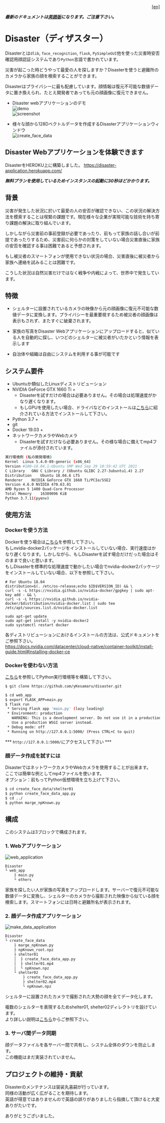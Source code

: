 <div style="text-align: right"><a href="https://github.com/yKesamaru/disaster#disaster">[en]</a></div>  

***最新のドキュメントは<a href="https://github.com/yKesamaru/disaster#disaster">英語版</a>になります。ご注意下さい。***

# Disaster（ディザスター）
Disasterとは`dlib`, `face_recognition`, `flask`, `PySimpleGUI`他を使った災害時安否確認用顔認証システムであり`Python`言語で書かれています。

災害が起こった時どうやって最愛の人を探しますか？Disasterを使うと避難所のカメラから家族の顔を検索することができます。

Disasterはプライバシーに最も配慮しています。顔情報は復元不可能な数値データに置き換えられ、たとえ開発者であっても元の顔画像に復元できません。  

* Disaster webアプリケーションのデモ  
![demo](../img/demo.gif)  
![screenshot](https://user-images.githubusercontent.com/93259837/139792630-06f66eef-2b41-4bbf-8c00-6c57ac811974.png)  

* 様々な顔から128Dベクトルデータを作成するDisasterアプリケーションウィンドウ  
![create_face_data](../img/demo3.gif)   

## Disaster Webアプリケーションを体験できます
DisasterをHEROKU上に構築しました。
https://disaster-application.herokuapp.com/
  
***無料プランを使用しているためインスタンスの起動に30秒ほどかかります。***

## 背景
災害が発生した状況に於いて最愛の人の安否が確認できない、この状況の解決方法を模索することは喫緊の課題です。現在様々な企業が実現可能な技術を持ち寄り課題の解決に取り組んでいます。  

しかしながら災害前の事前登録が必要であったり、前もって家族の話し合いが前提であったりするため、災害前に何らかの対策をしていない場合災害直後に家族の安否を確認する事は困難であると予想されます。  

もし被災者のスマートフォンが使用できない状況の場合、災害直後に被災者から家族へ連絡を試みることは困難です。  

こうした状況は自然災害だけではなく戦争や内戦によって、世界中で発生しています。


## 特徴
* シェルターに設置されているカメラの映像から元の顔画像に復元不可能な数値データに変換します。プライバシーを最重要視するため被災者の顔画像は表示もされず、またすぐに破棄されます。  

* 家族の写真をDisaster Webアプリケーションにアップロードすると、似ている人を自動的に探し、いつどのシェルターに被災者がいたかという情報を表示します  

* 自治体や組織は自由にシステムを利用する事が可能です  

## システム要件
* Ubuntuか類似したLinuxディストリビューション
* NVIDIA GeForce GTX 1660 Ti +
  * Disasterを試すだけの場合は必要ありません。その場合は処理速度がかなり遅くなります。
  * もしGPUを使用したい場合、ドライバなどのインストールは[こちら](https://docs.nvidia.com/datacenter/cloud-native/container-toolkit/install-guide.html#installing-docker-ce)に紹介されている方法でインストールして下さい。
* Python 3.7 +
* git
* Docker 19.03 +
* ネットワークカメラやWebカメラ
  * Disasterを試すだけなら必要ありません。その様な場合に備えてmp4ファイルが添付されています。
```bash
実行環境例 (私の開発環境)
Kernel	Linux 5.4.0-89-generic (x86_64)
Version	#100~18.04.1-Ubuntu SMP Wed Sep 29 10:59:42 UTC 2021
C Library	GNU C Library / (Ubuntu GLIBC 2.27-3ubuntu1.4) 2.27
Distribution	Ubuntu 18.04.6 LTS
Renderer	NVIDIA GeForce GTX 1660 Ti/PCIe/SSE2
Version	4.6.0 NVIDIA 470.63.01
AMD Ryzen 5 1400 Quad-Core Processor
Total Memory	16389096 KiB
Python 3.7.11(pyenv)
```
  
## 使用方法  
### Dockerを使う方法
Dockerを使う場合は<a href="Build_python_runtime_environment.md">こちら</a>を参照して下さい。  
もしnvidia-docker2パッケージをインストールしていない場合、実行速度はかなり遅くなります。しかしながら、もしDisasterを試す場合だけだった場合はそのままで良いと思います。  
もしDisasterを標準的な処理速度で動かしたい場合でnvidia-docker2パッケージをインストールしていない場合、以下を参照して下さい。
```bash:Install nvidia-docker2 package
# For Ubuntu 18.04
distribution=$(. /etc/os-release;echo $ID$VERSION_ID) && \
curl -s -L https://nvidia.github.io/nvidia-docker/gpgkey | sudo apt-key add - && \
curl -s -L https://nvidia.github.io/nvidia-docker/$distribution/nvidia-docker.list | sudo tee /etc/apt/sources.list.d/nvidia-docker.list

sudo apt-get update
sudo apt-get install -y nvidia-docker2
sudo systemctl restart docker
```
各ディストリビューションにおけるインストールの方法は、公式ドキュメントをご参照下さい。  
https://docs.nvidia.com/datacenter/cloud-native/container-toolkit/install-guide.html#installing-docker-ce  


### Dockerを使わない方法
<a href="./Build_python_runtime_environment.md">こちら</a>を参照してPython実行環境等を構築して下さい。  
```bash
$ git clone https://github.com/yKesamaru/disaster.git
```
```bash
$ cd web_app
$ export FLASK_APP=main.py
$ flask run
 * Serving Flask app 'main.py' (lazy loading)
 * Environment: production
   WARNING: This is a development server. Do not use it in a production deployment.
   Use a production WSGI server instead.
 * Debug mode: off
 * Running on http://127.0.0.1:5000/ (Press CTRL+C to quit)
```
*** `http://127.0.0.1:5000/`にアクセスして下さい ***

### 顔データ作成を試すには
DisasterではネットワークカメラやWebカメラを使用することが出来ます。  
ここでは簡単な例としてmp4ファイルを使います。  
オプション：前もってPython仮想環境を立ち上げて下さい。
```bash
$ cd create_face_data/shelter01
$ python create_face_data_app.py 
$ cd ../
$ python marge_npKnown.py
```

## 構成
このシステムは3ブロックで構成されます。
### 1. Webアプリケーション  
![web_application](https://user-images.githubusercontent.com/93259837/139513838-3e22fb8e-f9b7-4c88-aa7c-2ec4aa72cdd4.png)  
```bash
Disaster
└ web_app
    ├ main.py
    └ others
```
家族を探したい人が家族の写真をアップロードします。サーバーで復元不可能な数値データに変換し、シェルターのカメラから撮影された映像から似ている顔を検索します。スマートフォンには日時と避難所名が表示されます。  

### 2. 顔データ作成アプリケーション
![make_data_application](https://user-images.githubusercontent.com/93259837/139513900-7dd066a4-5295-4ae6-aa49-d3e6feb01cd6.png)  
```bash
Disaster
└ create_face_data
    ├ marge_npKnown.py
    ├ npKnown_root.npz
    ├ shelter01
    │  ├ create_face_data_app.py
    │  ├ shelter01.mp4    
    │  └ npKnown.npz
    └ shelter02
        ├ create_face_data_app.py
        ├ shelter02.mp4    
        └ npKnown.npz
```
シェルターに設置されたカメラで撮影された大勢の顔を全てデータ化します。  

複数のシェルターを表現するためshelter01, shelter02ディレクトリを設けています。  
より詳しい説明は<a href="./How_to_operate.md">こちら</a>からご参照下さい。   

### 3. サーバ間データ同期
顔データファイルを各サーバー間で共有し、システム全体のダウンを防止します。  
この機能はまだ実装されていません。

## プロジェクトの維持・貢献
Disasterのメンテナンスは袈裟丸喜嗣が行っています。  
同様の活動が広く広がることを期待します。  
英語が得意ではありませんので英語の誤りがありましたら指摘して頂けると大変ありがたいです。  
  
ありがとうございました。

<!-- ## ToDo
*  -->
